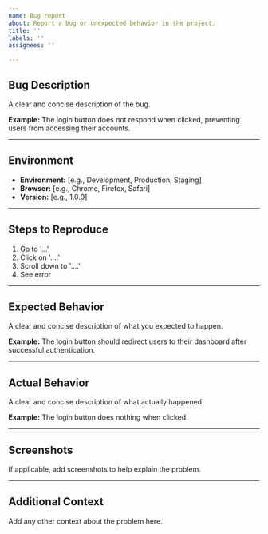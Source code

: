 ```yaml
---
name: Bug report
about: Report a bug or unexpected behavior in the project.
title: ''
labels: ''
assignees: ''

---
```


## **Bug Description**
A clear and concise description of the bug.

**Example:**
The login button does not respond when clicked, preventing users from accessing their accounts.

---

## **Environment**
- **Environment:** [e.g., Development, Production, Staging]
- **Browser:** [e.g., Chrome, Firefox, Safari]
- **Version:** [e.g., 1.0.0]

---

## **Steps to Reproduce**
1. Go to '...'
2. Click on '....'
3. Scroll down to '....'
4. See error

---

## **Expected Behavior**
A clear and concise description of what you expected to happen.

**Example:**
The login button should redirect users to their dashboard after successful authentication.

---

## **Actual Behavior**
A clear and concise description of what actually happened.

**Example:**
The login button does nothing when clicked.

---

## **Screenshots**
If applicable, add screenshots to help explain the problem.

---

## **Additional Context**
Add any other context about the problem here.
